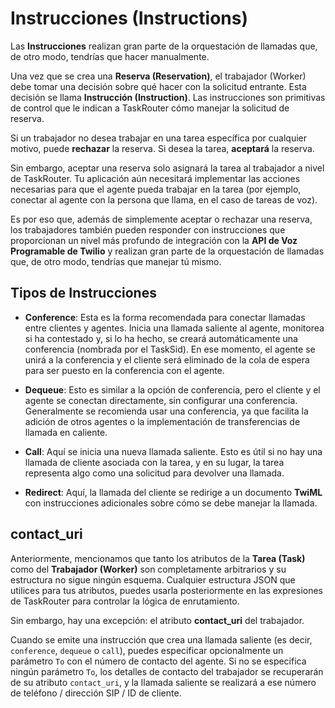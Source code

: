 # Instrucciones (Instructions)

Las **Instrucciones** realizan gran parte de la orquestación de llamadas que, de otro modo, tendrías que hacer manualmente.

Una vez que se crea una **Reserva (Reservation)**, el trabajador (Worker) debe tomar una decisión sobre qué hacer con la solicitud entrante. Esta decisión se llama **Instrucción (Instruction)**. Las instrucciones son primitivas de control que le indican a TaskRouter cómo manejar la solicitud de reserva.

Si un trabajador no desea trabajar en una tarea específica por cualquier motivo, puede **rechazar** la reserva. Si desea la tarea, **aceptará** la reserva.

Sin embargo, aceptar una reserva solo asignará la tarea al trabajador a nivel de TaskRouter. Tu aplicación aún necesitará implementar las acciones necesarias para que el agente pueda trabajar en la tarea (por ejemplo, conectar al agente con la persona que llama, en el caso de tareas de voz).

Es por eso que, además de simplemente aceptar o rechazar una reserva, los trabajadores también pueden responder con instrucciones que proporcionan un nivel más profundo de integración con la **API de Voz Programable de Twilio** y realizan gran parte de la orquestación de llamadas que, de otro modo, tendrías que manejar tú mismo.

## Tipos de Instrucciones

- **Conference**: Esta es la forma recomendada para conectar llamadas entre clientes y agentes. Inicia una llamada saliente al agente, monitorea si ha contestado y, si lo ha hecho, se creará automáticamente una conferencia (nombrada por el TaskSid). En ese momento, el agente se unirá a la conferencia y el cliente será eliminado de la cola de espera para ser puesto en la conferencia con el agente.

- **Dequeue**: Esto es similar a la opción de conferencia, pero el cliente y el agente se conectan directamente, sin configurar una conferencia. Generalmente se recomienda usar una conferencia, ya que facilita la adición de otros agentes o la implementación de transferencias de llamada en caliente.

- **Call**: Aquí se inicia una nueva llamada saliente. Esto es útil si no hay una llamada de cliente asociada con la tarea, y en su lugar, la tarea representa algo como una solicitud para devolver una llamada.

- **Redirect**: Aquí, la llamada del cliente se redirige a un documento **TwiML** con instrucciones adicionales sobre cómo se debe manejar la llamada.

## contact_uri

Anteriormente, mencionamos que tanto los atributos de la **Tarea (Task)** como del **Trabajador (Worker)** son completamente arbitrarios y su estructura no sigue ningún esquema. Cualquier estructura JSON que utilices para tus atributos, puedes usarla posteriormente en las expresiones de TaskRouter para controlar la lógica de enrutamiento.

Sin embargo, hay una excepción: el atributo **contact_uri** del trabajador.

Cuando se emite una instrucción que crea una llamada saliente (es decir, `conference`, `dequeue` o `call`), puedes especificar opcionalmente un parámetro `To` con el número de contacto del agente. Si no se especifica ningún parámetro `To`, los detalles de contacto del trabajador se recuperarán de su atributo `contact_uri`, y la llamada saliente se realizará a ese número de teléfono / dirección SIP / ID de cliente.
